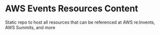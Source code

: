 # AWS Events Resources Content
Static repo to host all resources that can be referenced at AWS re:Invents, AWS Summits, and more
